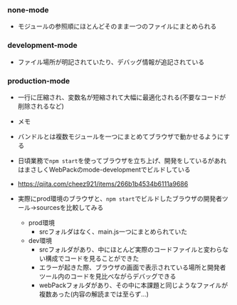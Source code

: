 ### none-mode
- モジュールの参照順にほとんどそのまま一つのファイルにまとめられる
### development-mode
- ファイル場所が明記されていたり、デバッグ情報が追記されている
### production-mode
- 一行に圧縮され、変数名が短縮されて大幅に最適化される(不要なコードが削除されるなど)

- メモ
- バンドルとは複数モジュールを一つにまとめてブラウザで動かせるようにする
- 日頃業務で`npm start`を使ってブラウザを立ち上げ、開発をしているがあれはまさしくWebPackのmode-developmentでビルドしている
- https://qiita.com/cheez921/items/266b1b4534b6111a9686
- 実際にprod環境のブラウザと、`npm start`でビルドしたブラウザの開発者ツール→sourcesを比較してみる
    - prod環境
        - srcフォルダはなく、main.js一つにまとめられていた
    - dev環境
        - srcフォルダがあり、中にほとんど実際のコードファイルと変わらない構成でコードを見ることができた
        - エラーが起きた際、ブラウザの画面で表示されている場所と開発者ツール内のコードを見比べながらデバッグできる
        - webPackフォルダがあり、その中に本課題と同じようなファイルが複数あった(内容の解読までは至らず…)
